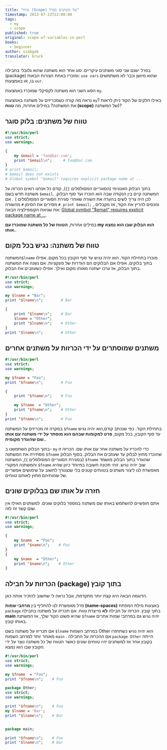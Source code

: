 ```yaml
---
title: "טווח (Scope) של משתנים בפרל"
timestamp: 2013-07-23T22:00:00
tags:
  - my
  - scope
published: true
original: scope-of-variables-in-perl
books:
  - beginner
author: szabgab
translator: bruck
---
```



בפרל ישנם שני סוגי משתנים עיקריים. סוג אחד הוא משתנה שהוא גלובלי בחבילה (package) ומוכרז באחת הצורות הבאות:
`use vars` שהוא מיושן וכבר לא משתמשים בו, או באמצעות `our`.

הסוג השני הוא משתנה לקסיקלי שמוכרז באמצעות  `my`.

נראה מה קורה כשמכריזים על משתנה באמצעות  `my`? באילו חלקים של הקוד ניתן לראות את המשתנה?
במילים אחרות, מה  <b>טווח (scope)</b> של המשתנה)?


## טווח של משתנים: בלוק סוגר

```perl
#!/usr/bin/perl
use strict;
use warnings;

{
    my $email = 'foo@bar.com';
    print "$email\n";     # foo@bar.com
}
# print $email;
# $email does not exists
# Global symbol "$email" requires explicit package name at ...
```

בתוך הבלוק האנונימי (הסוגריים המסולסלים `{}`), קודם כל אנחנו רואים הכרזה על משתנה חדש בשם
`$email`. המשתנה קיים בין הנקודה שבה הוא הוכרז ועד סוף הבלוק. לכן היה צריך לשים בהערה את השורה שאחרי סגירת הסוגריים המסולסלים
 `}` . אם מסירים את הסימן  `#` מהשורה
`# print $email;` , ומנסים להריץ את הקוד, אז מקבלים את שגיאת הקומפילציה הבאה:
[Global symbol "$email" requires explicit package name at ...](/global-symbol-requires-explicit-package-name).

במילים אחרות,  <b>הטווח של כל משתנה שמוכרז עם my הוא הבלוק שבו הוא נמצא אותו.</b>.

## טווח של משתנה: נגיש בכל מקום

המשתנה`$lname` מוכרז בתחילת הקוד. הוא יהיה נגיש עד סוף הקובץ בכל מקום. אפילו בתוך בלוקים. אפילו אם הבלוקים הם הגדרות של פונקציות.
אם נשנה את המשתנה בתוך הבלוק, אז ערכו ישתנה מאותו מקום ואילך.
אפילו כשעוזבים את הבלוק.

```perl
#!/usr/bin/perl
use strict;
use warnings;

my $lname = "Bar";
print "$lname\n";        # Bar

{
    print "$lname\n";    # Bar
    $lname = "Other";
    print "$lname\n";    # Other
}
print "$lname\n";        # Other
```


## משתנים שמוסתרים על ידי הכרזות על משתנים אחרים

```perl
#!/usr/bin/perl
use strict;
use warnings;

my $fname = "Foo";
print "$fname\n";        # Foo

{
    print "$fname\n";    # Foo

    my $fname  = "Other";
    print "$fname\n";    # Other
}
print "$fname\n";        # Foo
```

במקרה זה מכריזים על המשתנה  `$fname` בתחילת הקוד. כפי שנכתב קודם,הוא יהיה נגיש עד סוף הקובץ, בכל מקום, <b>פרט למקומות שבהם הוא מוסתר על ידי משתנה עם אותו שם שהוגדר מקומיח.</b>.

בתוך הבלוק השתמשנו ב- `my` כדי להכריז על משתנה אחר עם אותו שם. הכרזה זו מסתירה את המשתנה `$fname`
שהוכרז מחוץ לבלוק עד שעוזבים את הבלוק. בסוף הבלוק (בסגירת הסוגריים המסולסלים `}`), המשתנה `$fname`
שהוגדר בתוך הבלוק מושמד והמשתנה המקורי `$fname` שוב יהיה נגיש.
זוהי תכונה חשובה במיוחד כיוון שהיא מאפשרת לנו ליצור משתנים בטווחים קטנים בלי שנצטרך לחשוב על שימושים אפשריים של שמותיהם מחוץ לאותם טווחים.

## חזרה על אותו שם בבלוקים שונים

אתם חופשיים להשתמש באותו שם משתנה במספר בלוקים שונים. למשתנים האילו אין שום קשר זה לזה.

```perl
#!/usr/bin/perl
use strict;
use warnings;

{
    my $name  = "Foo";
    print "$name\n";    # Foo
}
{
    my $name  = "Other";
    print "$name\n";    # Other
}
```

## הכרזות על חבילה (package) בתוך קובץ


הדוגמה הבאה היא קצת יותר מתקדמת, אבל נראה לי שחשוב להזכיר אותה כאן.

פרל מאפשרת לנו להחליף בין  <b>מרחבי שמות (name-spaces)</b> באצעות מילת המפתח `package`  בתוך קובץ. הכרזה על חבילה  <b>לא</b> מייצרת טווח. אם תכריזו על משתנה בחבילה <b>main </b> שהיא פשוט הקוד שלך, אז המשתנה  `$fname` יהיה נגיש גם במרחבי שמות אחרים באותו קובץ.


אם תכריזו על משתנה בשם  `$lname` במרחב השמות Other
הוא יהיה נגיש כשתחזרו מאוחר יותר למרחב השמות `main` . אם ההכרזה על החבילה `package Other` הייתה בקובץ אחר
אז למשתנים יהיו טווחים שונים כאשר הטווח של כל משתנה נוצר על ידי הקובץ שבו הוא נמצא.

```perl
#!/usr/bin/perl
use strict;
use warnings;

my $fname  = "Foo";
print "$fname\n";    # Foo

package Other;
use strict;
use warnings;

print "$fname\n";    # Foo
my $lname = 'Bar';
print "$lname\n";    # Bar


package main;

print "$fname\n";    # Foo
print "$lname\n";    # Bar
```


